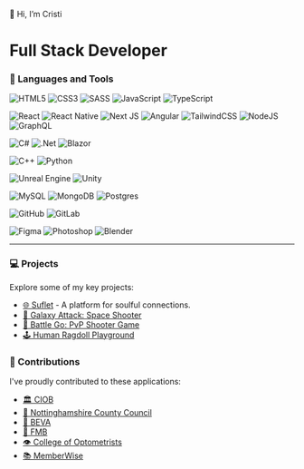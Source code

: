 👋 Hi, I’m Cristi

# Full Stack Developer

### 🧰 Languages and Tools

![HTML5](https://img.shields.io/badge/html5-%23E34F26.svg?style=for-the-badge&logo=html5&logoColor=white) ![CSS3](https://img.shields.io/badge/css3-%231572B6.svg?style=for-the-badge&logo=css3&logoColor=white) ![SASS](https://img.shields.io/badge/SASS-hotpink.svg?style=for-the-badge&logo=SASS&logoColor=white) ![JavaScript](https://img.shields.io/badge/JavaScript-F7DF1E?logo=javascript&style=for-the-badge&logoColor=white) ![TypeScript](https://img.shields.io/badge/typescript-%23007ACC.svg?style=for-the-badge&logo=typescript&logoColor=white)

![React](https://img.shields.io/badge/react-%2320232a.svg?style=for-the-badge&logo=react&logoColor=%2361DAFB) ![React Native](https://img.shields.io/badge/React_Native-%2320232a.svg?logo=react&style=for-the-badge&logoColor=white) ![Next JS](https://img.shields.io/badge/Next-black?style=for-the-badge&logo=next.js) ![Angular](https://img.shields.io/badge/angular-%23DD0031.svg?style=for-the-badge&logo=angular&logoColor=white) ![TailwindCSS](https://img.shields.io/badge/tailwindcss-%2338B2AC.svg?style=for-the-badge&logo=tailwind-css&logoColor=white) ![NodeJS](https://img.shields.io/badge/node.js-6DA55F?style=for-the-badge&logo=node.js&logoColor=white) ![GraphQL](https://img.shields.io/badge/-GraphQL-E10098?style=for-the-badge&logo=graphql&logoColor=white)

![C#](https://img.shields.io/badge/c%23-%23239120.svg?style=for-the-badge&logo=csharp&logoColor=white) ![.Net](https://img.shields.io/badge/.NET-5C2D91?style=for-the-badge&logo=.net&logoColor=white) ![Blazor](https://img.shields.io/badge/Blazor-512BD4?logo=blazor&style=for-the-badge&logoColor=white)

![C++](https://img.shields.io/badge/C++-%2300599C.svg?logo=c%2B%2B&style=for-the-badge&logoColor=white) ![Python](https://img.shields.io/badge/Python-3776AB?logo=python&style=for-the-badge&logoColor=white)

![Unreal Engine](https://img.shields.io/badge/Unreal%20Engine-%23313131.svg?logo=unrealengine&style=for-the-badge&logoColor=white) ![Unity](https://img.shields.io/badge/Unity-%23000000.svg?logo=unity&style=for-the-badge&logoColor=white)

![MySQL](https://img.shields.io/badge/MySQL-4479A1?logo=mysql&style=for-the-badge&logoColor=white) ![MongoDB](https://img.shields.io/badge/MongoDB-%234ea94b.svg?style=for-the-badge&logo=mongodb&logoColor=white) ![Postgres](https://img.shields.io/badge/postgres-%23316192.svg?style=for-the-badge&logo=postgresql&logoColor=white)

![GitHub](https://img.shields.io/badge/GitHub-%23121011.svg?logo=github&style=for-the-badge&logoColor=white) ![GitLab](https://img.shields.io/badge/GitLab-FC6D26?logo=gitlab&style=for-the-badge&logoColor=white)

![Figma](https://img.shields.io/badge/figma-%23F24E1E.svg?style=for-the-badge&logo=figma&logoColor=white) ![Photoshop](https://img.shields.io/badge/adobe%20photoshop-%2331A8FF.svg?style=for-the-badge&logo=adobe%20photoshop&logoColor=white) ![Blender](https://img.shields.io/badge/Blender-%23F5792A.svg?logo=blender&style=for-the-badge&logoColor=white)

---

### 💻 Projects
Explore some of my key projects:

- [🌐 Suflet](https://suflet.md/) - A platform for soulful connections.
- [🚀 Galaxy Attack: Space Shooter](https://apps.apple.com/md/app/galaxy-attack-space-shooter/id6443487632)
- [🔫 Battle Go: PvP Shooter Game](https://apps.apple.com/md/app/battle-go-pvp-shooter-game/id6444125410)
- [🕹️ Human Ragdoll Playground](https://apps.apple.com/md/app/human-ragdoll-playground/id6444488412)

### 🤝 Contributions
I've proudly contributed to these applications:

- [🏛️ CIOB](https://play.google.com/store/apps/details?id=org.ciob.app)
- [📱 Nottinghamshire County Council](https://play.google.com/store/apps/details?id=uk.gov.nottinghamshire.app)
- [🐎 BEVA](https://play.google.com/store/apps/details?id=uk.org.beva)
- [🏡 FMB](https://play.google.com/store/apps/details?id=uk.and.fmb)
- [👁️ College of Optometrists](https://play.google.com/store/apps/details?id=org.college_optometrists.app)
- [📚 MemberWise](https://play.google.com/store/apps/details?id=uk.org.memberwise.app)

